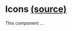 Icons [(source)](https://github.com/bullhorn/novo-elements/blob/master/src/elements/icon)
==========================================================================================

This component ...